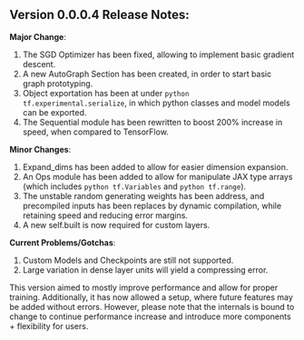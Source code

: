 ## Version 0.0.0.4 Release Notes:

**Major Change**:
1. The SGD Optimizer has been fixed, allowing to implement basic gradient descent.
2. A new AutoGraph Section has been created, in order to start basic graph prototyping.
3. Object exportation has been at under ``python tf.experimental.serialize``, in which python classes and model models can be exported.
4. The Sequential module has been rewritten to boost 200% increase in speed, when compared to TensorFlow.

**Minor Changes**:
1. Expand_dims has been added to allow for easier dimension expansion.
2. An Ops module has been added to allow for manipulate JAX type arrays (which includes ``python tf.Variables`` and ``python tf.range``).
3. The unstable random generating weights has been address, and precompiled inputs has been replaces by dynamic compilation, while retaining speed and reducing error margins.
4. A new self.built is now required for custom layers.

**Current Problems/Gotchas**:
1. Custom Models and Checkpoints are still not supported.
2. Large variation in dense layer units will yield a compressing error.

This version aimed to mostly improve performance and allow for proper training. Additionally, it has now allowed a setup, where future features may be added without errors. However, please note that the internals is bound to change to continue performance increase and introduce more components + flexibility for users.

